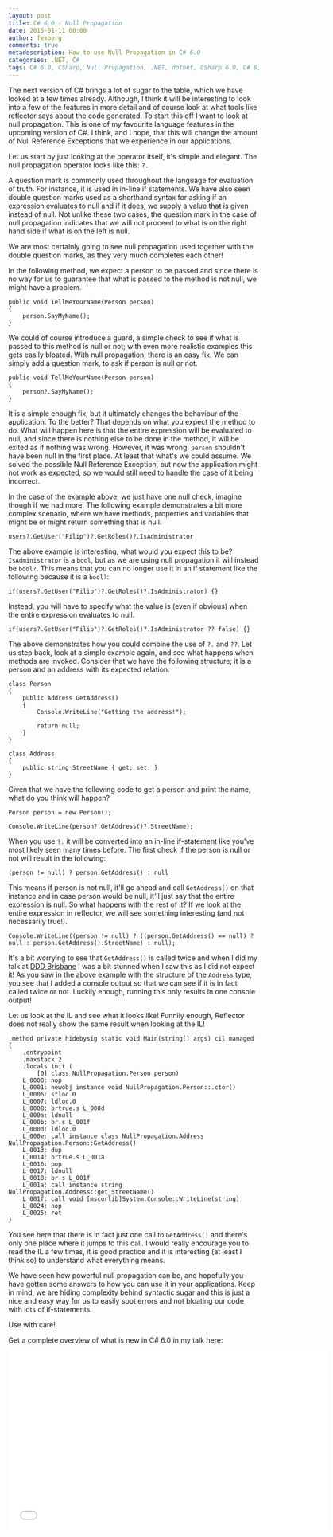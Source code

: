 ```yaml
---
layout: post
title: C# 6.0 - Null Propagation
date: 2015-01-11 00:00
author: fekberg
comments: true
metadescription: How to use Null Propagation in C# 6.0
categories: .NET, C#
tags: C# 6.0, CSharp, Null Propagation, .NET, dotnet, CSharp 6.0, C# 6, Reflector
---
```

The next version of C# brings a lot of sugar to the table, which we have looked at a few times already. Although, I think it will be interesting to look into a few of the features in more detail and of course look at what tools like reflector says about the code generated. To start this off I want to look at null propagation. This is one of my favourite language features in the upcoming version of C#. I think, and I hope, that this will change the amount of Null Reference Exceptions that we experience in our applications.

Let us start by just looking at the operator itself, it's simple and elegant. The null propagation operator looks like this: `?.`<!--excerpt-->

A question mark is commonly used throughout the language for evaluation of truth. For instance, it is used in in-line if statements. We have also seen double question marks used as a shorthand syntax for asking if an expression evaluates to null and if it does, we supply a value that is given instead of null. Not unlike these two cases, the question mark in the case of null propagation indicates that we will not proceed to what is on the right hand side if what is on the left is null.

We are most certainly going to see null propagation used together with the double question marks, as they very much completes each other!

In the following method, we expect a person to be passed and since there is no way for us to guarantee that what is passed to the method is not null, we might have a problem.

	public void TellMeYourName(Person person)
	{
	    person.SayMyName();
	}

We could of course introduce a guard, a simple check to see if what is passed to this method is null or not; with even more realistic examples this gets easily bloated. With null propagation, there is an easy fix. We can simply add a question mark, to ask if person is null or not.

	public void TellMeYourName(Person person)
	{
	    person?.SayMyName();
	}

It is a simple enough fix, but it ultimately changes the behaviour of the application. To the better? That depends on what you expect the method to do. What will happen here is that the entire expression will be evaluated to null, and since there is nothing else to be done in the method, it will be exited as if nothing was wrong. However, it was wrong, `person` shouldn't have been null in the first place. At least that what's we could assume. We solved the possible Null Reference Exception, but now the application might not work as expected, so we would still need to handle the case of it being incorrect.

In the case of the example above, we just have one null check, imagine though if we had more. The following example demonstrates a bit more complex scenario, where we have methods, properties and variables that might be or might return something that is null.

	users?.GetUser("Filip")?.GetRoles()?.IsAdministrator

The above example is interesting, what would you expect this to be? `IsAdministrator` is a `bool`, but as we are using null propagation it will instead be `bool?`. This means that you can no longer use it in an if statement like the following because it is a `bool?`:

	if(users?.GetUser("Filip")?.GetRoles()?.IsAdministrator) {}

Instead, you will have to specify what the value is (even if obvious) when the entire expression evaluates to null.

	if(users?.GetUser("Filip")?.GetRoles()?.IsAdministrator ?? false) {}

The above demonstrates how you could combine the use of `?.` and `??`. Let us step back, look at a simple example again, and see what happens when methods are invoked. Consider that we have the following structure; it is a person and an address with its expected relation.

    class Person
    {
        public Address GetAddress()
        {
        	Console.WriteLine("Getting the address!");

            return null;
        }
    }

    class Address
    {
        public string StreetName { get; set; }
    }

Given that we have the following code to get a person and print the name, what do you think will happen?

	Person person = new Person();

	Console.WriteLine(person?.GetAddress()?.StreetName);

When you use `?.` it will be converted into an in-line if-statement like you've most likely seen many times before. The first check if the person is null or not will result in the following:

	(person != null) ? person.GetAddress() : null

This means if person is not null, it'll go ahead and call `GetAddress()` on that instance and in case person would be null, it'll just say that the entire expression is null. So what happens with the rest of it? If we look at the entire expression in reflector, we will see something interesting (and not necessarily true!).

	Console.WriteLine((person != null) ? ((person.GetAddress() == null) ? null : person.GetAddress().StreetName) : null);

It's a bit worrying to see that `GetAddress()` is called twice and when I did my talk at [DDD Brisbane](http://www.filipekberg.se/2014/12/10/csharp-6-0/) I was a bit stunned when I saw this as I did not expect it! As you saw in the above example with the structure of the `Address` type, you see that I added a console output so that we can see if it is in fact called twice or not. Luckily enough, running this only results in one console output!

Let us look at the IL and see what it looks like! Funnily enough, Reflector does not really show the same result when looking at the IL!

	.method private hidebysig static void Main(string[] args) cil managed
	{
	    .entrypoint
	    .maxstack 2
	    .locals init (
	        [0] class NullPropagation.Person person)
	    L_0000: nop 
	    L_0001: newobj instance void NullPropagation.Person::.ctor()
	    L_0006: stloc.0 
	    L_0007: ldloc.0 
	    L_0008: brtrue.s L_000d
	    L_000a: ldnull 
	    L_000b: br.s L_001f
	    L_000d: ldloc.0 
	    L_000e: call instance class NullPropagation.Address NullPropagation.Person::GetAddress()
	    L_0013: dup 
	    L_0014: brtrue.s L_001a
	    L_0016: pop 
	    L_0017: ldnull 
	    L_0018: br.s L_001f
	    L_001a: call instance string NullPropagation.Address::get_StreetName()
	    L_001f: call void [mscorlib]System.Console::WriteLine(string)
	    L_0024: nop 
	    L_0025: ret 
	}

You see here that there is in fact just one call to `GetAddress()` and there's only one place where it jumps to this call. I would really encourage you to read the IL a few times, it is good practice and it is interesting (at least I think so) to understand what everything means.

We have seen how powerful null propagation can be, and hopefully you have gotten some answers to how you can use it in your applications. Keep in mind, we are hiding complexity behind syntactic sugar and this is just a nice and easy way for us to easily spot errors and not bloating our code with lots of if-statements.

Use with care!

Get a complete overview of what is new in C# 6.0 in my talk here:

<div class="video-container">
<iframe width="640" height="360" src="//www.youtube.com/embed/fNTf680fTHE" frameborder="0" allowfullscreen></iframe>
</div>
